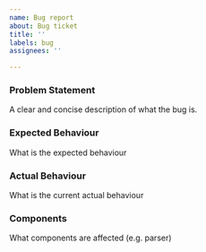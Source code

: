 ```yaml
---
name: Bug report
about: Bug ticket
title: ''
labels: bug
assignees: ''

---
```


### Problem Statement
A clear and concise description of what the bug is.

### Expected Behaviour
What is the expected behaviour

### Actual Behaviour
What is the current actual behaviour

### Components
What components are affected (e.g. parser)
